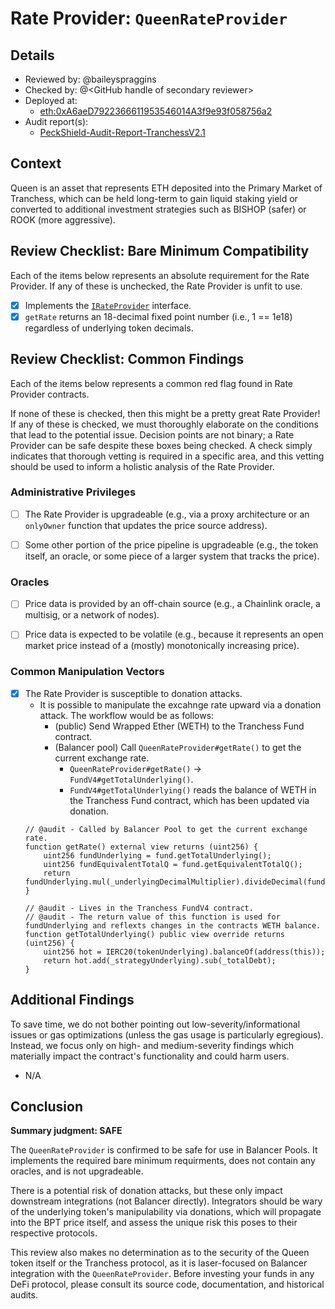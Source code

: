 # Rate Provider: `QueenRateProvider`

## Details
- Reviewed by: @baileyspraggins
- Checked by: @\<GitHub handle of secondary reviewer\>
- Deployed at:
    - [eth:0xA6aeD7922366611953546014A3f9e93f058756a2](https://etherscan.io/address/0xA6aeD7922366611953546014A3f9e93f058756a2)
- Audit report(s):
    - [PeckShield-Audit-Report-TranchessV2.1](https://github.com/peckshield/publications/blob/master/audit_reports/PeckShield-Audit-Report-TranchessV2.1-v1.0.pdf)

## Context
Queen is an asset that represents ETH deposited into the Primary Market of Tranchess, which can be held long-term to gain liquid staking yield or converted to additional investment strategies such as BISHOP (safer) or ROOK (more aggressive).

## Review Checklist: Bare Minimum Compatibility
Each of the items below represents an absolute requirement for the Rate Provider. If any of these is unchecked, the Rate Provider is unfit to use.

- [x] Implements the [`IRateProvider`](https://github.com/balancer/balancer-v2-monorepo/blob/bc3b3fee6e13e01d2efe610ed8118fdb74dfc1f2/pkg/interfaces/contracts/pool-utils/IRateProvider.sol) interface.
- [x] `getRate` returns an 18-decimal fixed point number (i.e., 1 == 1e18) regardless of underlying token decimals.

## Review Checklist: Common Findings
Each of the items below represents a common red flag found in Rate Provider contracts.

If none of these is checked, then this might be a pretty great Rate Provider! If any of these is checked, we must thoroughly elaborate on the conditions that lead to the potential issue. Decision points are not binary; a Rate Provider can be safe despite these boxes being checked. A check simply indicates that thorough vetting is required in a specific area, and this vetting should be used to inform a holistic analysis of the Rate Provider.

### Administrative Privileges
- [ ] The Rate Provider is upgradeable (e.g., via a proxy architecture or an `onlyOwner` function that updates the price source address).

- [ ] Some other portion of the price pipeline is upgradeable (e.g., the token itself, an oracle, or some piece of a larger system that tracks the price). 

### Oracles
- [ ] Price data is provided by an off-chain source (e.g., a Chainlink oracle, a multisig, or a network of nodes).

- [ ] Price data is expected to be volatile (e.g., because it represents an open market price instead of a (mostly) monotonically increasing price). 

### Common Manipulation Vectors
- [x] The Rate Provider is susceptible to donation attacks.
    - It is possible to manipulate the excahnge rate upward via a donation attack. The workflow would be as follows:
        - (public) Send Wrapped Ether (WETH) to the Tranchess Fund contract.
        - (Balancer pool) Call `QueenRateProvider#getRate()` to get the current exchange rate.
            - `QueenRateProvider#getRate()` -> `FundV4#getTotalUnderlying()`.
            - `FundV4#getTotalUnderlying()` reads the balance of WETH in the Tranchess Fund contract, which has been updated via donation.
    ```solidity
    // @audit - Called by Balancer Pool to get the current exchange rate.
    function getRate() external view returns (uint256) {
        uint256 fundUnderlying = fund.getTotalUnderlying();
        uint256 fundEquivalentTotalQ = fund.getEquivalentTotalQ();
        return fundUnderlying.mul(_underlyingDecimalMultiplier).divideDecimal(fundEquivalentTotalQ);
    }

    // @audit - Lives in the Tranchess FundV4 contract.
    // @audit - The return value of this function is used for fundUnderlying and reflexts changes in the contracts WETH balance.
    function getTotalUnderlying() public view override returns (uint256) {
        uint256 hot = IERC20(tokenUnderlying).balanceOf(address(this));
        return hot.add(_strategyUnderlying).sub(_totalDebt);
    }
    ```

## Additional Findings
To save time, we do not bother pointing out low-severity/informational issues or gas optimizations (unless the gas usage is particularly egregious). Instead, we focus only on high- and medium-severity findings which materially impact the contract's functionality and could harm users.

- N/A

## Conclusion
**Summary judgment: SAFE**

The `QueenRateProvider` is confirmed to be safe for use in Balancer Pools. It implements the required bare minimum requirments, does not contain any oracles, and is not upgradeable.

There is a potential risk of donation attacks, but these only impact downstream integrations (not Balancer directly). Integrators should be wary of the underlying token's manipulability via donations, which will propagate into the BPT price itself, and assess the unique risk this poses to their respective protocols.

This review also makes no determination as to the security of the Queen token itself or the Tranchess protocol, as it is laser-focused on Balancer integration with the `QueenRateProvider`. Before investing your funds in any DeFi protocol, please consult its source code, documentation, and historical audits.